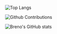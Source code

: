 ![Top Langs](https://github-readme-stats.vercel.app/api/top-langs/?username=brenolucks&layout=compact)

![Github Contributions](https://github-readme-streak-stats.herokuapp.com/?user=brenolucks&hide_border=true)

![Breno's GitHub stats](https://github-readme-stats.vercel.app/api?username=brenolucks&show_icons=true&count_private=true&theme=dracula)
